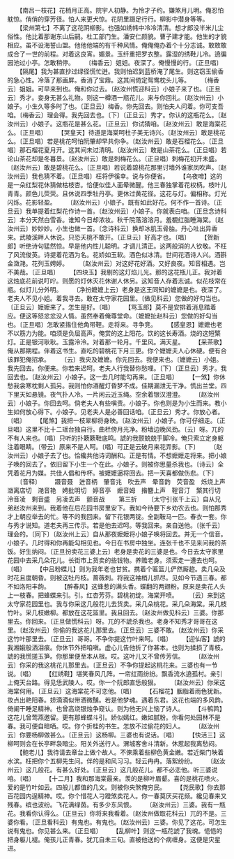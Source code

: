 <!-- { "loadSidebar": true } -->
　　【南吕一枝花】花梢月正高。院宇人初静。为怜才子约。嫌煞月儿明。俺忍怕躭惊。俏俏的穿芳径。怕人来更犬惊。花阴里蹑足行行。柳影中潜身等等。
　　【梁州第七】不离了这花阴柳影。也强如绣帏中冷冷清清。想才郎没半米儿尘俗性。他比着那谢东山后嗣。杜工部门生。潘安仁颜貌。曹子建才能。他生的才貌相应。虽不设海誓山盟。他他他端的有千种风情。俺俺俺办着个十分志诚。敢敢敢成合了一世的前程。对着这良宵。媚景。玉纤重把罗衣整。露湿的绣鞋儿冷。遶徧园池过小亭。怎敢稍停。
　　〔梅香云〕姐姐。夜深了。俺慢慢的行。〔正旦唱〕
　　【隔尾】我为甚直抄过绿径慌忙迸。我则怕迟到蓝桥淹了尾生。则这窃玉偷香的急心性。冷落了那画屏。香消了宝鼎。这其间倚定鸳鸯枕头儿等。
　　〔梅香云〕姐姐。可早来到也。俺和你过去。〔赵汝州慌迎科云〕小娘子来了也。〔正旦云〕秀才。妾身无甚么礼物。则这一樽酒一瓶花儿。来与你回礼。〔赵汝州云〕小娘子。小生久等多时了也。〔正旦云〕梅香。你先回去。则怕夫人问着。你可支吾咱。〔梅香云〕理会得。我先回去也。〔下〕〔正旦云〕秀才。你认的这瓶花么。〔赵汝州云〕小娘子。这瓶花是甚么花。〔正旦云〕你试猜咱。〔赵汝州云〕敢是海棠花么。〔正旦唱〕
　　【哭皇天】待道是海棠呵杜子美无诗兴。〔赵汝州云〕敢是桃花么。〔正旦唱〕若是桃花呵怕阮肇却早共你争。〔赵汝州云〕敢是石榴花么。〔正旦唱〕那石榴花夏月开。这其间未过清明。〔赵汝州云〕敢是山茶花么。〔正旦唱〕若论山茶花却是冬暮景。〔赵汝州云〕敢是刺梅花么。〔正旦唱〕刺梅花初开未盛。〔赵汝州云〕敢是碧桃花么。〔正旦唱〕若说着碧桃花那里讨墙外谁家凤吹声。〔赵汝州云〕我也猜不着。〔正旦唱〕枉将伊徯幸。说与你便省。
　　【乌夜啼】这的是一朵红梨花休猜做枯枝杏。恰便似佳人面晕微醒。他三春独掌着花权柄。枝叶儿青青。颜色儿荧荧。且休说四季牡丹亭。更休过黄花径。这花与灯。偏相称。灯光闪烁。花影轻盈。
　　〔赵汝州云〕小娘子。既有如此好花。何不作一首诗。〔正旦云〕我单提着红梨花作诗一首。〔赵汝州云〕小娘子。你就表白咱。〔正旦念诗科云〕本分天然白雪香。谁知今日却浓妆。秋千院落溶溶月。羞覩红脂睡海棠。〔赵汝州云〕妙妙妙。小生也做一首。〔念诗科云〕换却冰肌玉骨胎。丹心吐出异香来。武陵溪畔人休说。只恐夭桃不敢开。〔正旦云〕好高才也。〔唱〕
　　【贺新郎】听绝诗句猛然惊。早是他内性儿聪明。才调儿清正。这两般消的人钦敬。不枉了风流俊英。诗提着花酒为名。花娇如玉软。酒色似冰清。世间花酒诗人兴。酒斟金潋滟。花列玉娉婷。
　　〔赵汝州云〕对这好花好酒。又好良夜。知音相遇。岂不美哉。〔正旦唱〕
　　【四块玉】我剔的这灯焰儿光。那的这花瓶儿正。我对着这烛底花前说叮咛。则愿的灯休灭花休谢人休另。这知音人存着志诚。似花枝常在瓶。似灯儿分外明。
　　〔净扮嬷嬷上云〕老身是这王同知的嬷嬷是也。夜深了。老夫人不见小姐。着我寻去。敢在太守家花园里。〔做见科云〕您做的好勾当也。〔正旦云〕嬷嬷来了。怎生是好。〔唱〕
　　【骂玉郎】莫不是安排着消息踏着应。便这等怒忿忿没人情。虽然奉着俺尊堂命。〔嬷嬷扯赵科云〕您做的好勾当也。〔正旦唱〕怎敢紧揝住他角带鞓。走将来。寻争竞。
　　【感皇恩】嬷嬷也老不以筋力为能。咱须是负屈高声。俺赏的这上阳花。饮的这长寿酒。烧的这短檠灯。正是银河耿耿。玉露泠泠。对着那一轮月。千里风。满天星。
　　【采茶歌】俺从那期程。伴着这书生。直吃的碧桃花下月三更。你个嬷嬷夫人心休硬。便有合该罪犯俺招承。
　　〔云〕我央及嬷嬷。你先回去。我便来也。〔嬷嬷云〕小姐。我先回去。你便来。你若来迟呵。老夫人行我替你愁哩。〔下〕〔正旦云〕秀才。我回去也。〔赵汝州云〕小娘子。这一去几时能勾再来。〔正旦唱〕
　　【一煞】你休愁我衾寒枕剩人孤另。我则怕你酒醒灯昏梦不成。佳期漏泄无干净。慌出兰堂。四下里天如悬镜。夜气扑人冷。一片闲云近玉绳。空余着银汉澄澄。
　　〔赵汝州云〕小娘子。你回去呵。倘老夫人有些嗔责。小娘子。你也则是为小生而来。教小生如何放心得下。小娘子。见老夫人是必善回话咱。〔正旦云〕秀才。你放心者。〔唱〕
　　【尾煞】我把一枝翠柳将身映。〔赵汝州云〕小娘子。你可仔细走。〔正旦唱〕这里不比十二瑶台独自行。曲栏傍月光净。粉墙边晚风劲。〔云〕呀。兀的不有人来也。〔唱〕只听的扑簌簌鞋底鸣。諕的我颤兢兢手脚冷。俺只索立定身躯注着眼睛。〔带云〕原来不是人呵。〔唱〕可正是云破月来花弄影。〔下〕
　　〔赵汝州云〕小娘子去了也。恰纔共他诗词酬和。正是有情。不想嬷嬷走将来。把小娘子唤的回去了。依旧留下小生一个在此。小娘子。则被你思量杀我也。〔诗云〕全凭着花月为媒。共佳人倡和传杯。被嬷嬷逼将回去。把一天喜都做伤悲。〔下〕
　　〔音释〕
　　蹑音聂　迸音柄　肇音兆　吹去声　晕音韵　荧音盈　烁烧上声　潋离店切　滟音艳　娉批明切　婷音亭　嬷音姆　揝簪上声　鞓音汀　檠其行切　泠音凌　剩音盛　另凌去声　颤音战
　　第三折
　　〔太守引张千上云〕自从兄弟赵汝州来到。我着他在后花园书房里安下。我如今待要下乡劝农去也。则怕那秀才上朝应举去的忙。等不的我回来。留下花银两锭。全副鞍马一匹。春衣一套。你与秀才说知。道老夫再三传示。若是他去迟呵。等我回来。亲自送他。〔张千云〕理会的。〔同下〕〔赵汝州上云〕自从那夜嬷嬷将小娘子唤将回去。并无一个信音。小娘子。几时得和你再能勾相见也。今日在书房中独坐。连张千也不见来问我的茶饭。好生纳闷。〔正旦扮卖花三婆上云〕老身是卖花的三婆是也。今日去太守家里花园中去采几朵花儿。长街市上货卖的些钱物。养赡老身。须索走一遭去也呵。〔唱〕
　　【中吕粉蝶儿】则为我年老也甘贫。携着个匾篮儿俨然厮趂。卖几朵及时花且度朝昏。则被这牡丹枝。蔷薇刺。将我这袖梢儿抓尽。见如今节遇三春。都不如洛阳丰韵。
　　【醉春风】这蜂惹的满头香。蝶翻的两翅粉。原来是卖花人头上一枝春。把蜂蝶来引。引。红杏芳芬。碧桃初绽。海棠开喷。
　　〔云〕来到这太守家花园里也。我与你采这几般花儿去货卖。采几朵桃花。采几朵海棠。采几枝竹叶。采几枝嫩柳。都放在这花篮里。我且回去。〔赵汝州做见科云〕三婆。你那里去。你回来。〔正旦做慌科云〕呀。兀的不諕杀我也。老身不知秀才哥哥在这里。〔赵汝州云〕你偷的我这花儿那里去。〔正旦云〕三婆不敢。〔赵汝州云〕你采这竹叶那里去。〔正旦云〕哥哥。不争你提这竹叶来呵。〔唱〕
　　【迎仙客】諕的我湘娥般洒泪痕。你休节外把咱嗔。虚心儿告他折了你甚本。也则为揉损了青枝。諕的我慌搓玉笋。你那里便至本从根。哎。这叶儿又不曾传芳信。
　　〔赵汝州云〕你采的我这桃花儿那里去。〔正旦云〕不争你提起这桃花来。三婆也有一节说。〔唱〕
　　【红绣鞋】堪笑春风几阵。一帘红雨纷纷。飘香流水遶孤村。亲引上俺天台路。得见恁武陵人。哎。你一个阮郎直恁般狠。
　　〔赵汝州云〕你采这海棠何用。〔正旦云〕这海棠花不可恋他。〔唱〕
　　【石榴花】胭脂着雨色犹新。妆点出艳阳春。娇滴滴似带酒微醺。若是他梦魂。遇着东君。这花也端的多风韵。倚阑干睡足精神。也曾高烧银烛争窥认。则为他无兴上恼了诗人。
　　【斗鹌鹑】这花儿曾莺燕邀留。更有那蜂蝶斗引。娇似嫣红。嫩如腻粉。你看何处园林不是春。我可便自暗哂。哎。你个折桂的书生。怎放不过偷花的妇人。
　　〔赵汝州云〕你要杨柳做甚么。〔正旦云〕这杨柳。三婆也有说话。〔唱〕
　　【快活三】这柳呵则会在长亭畔袅暗尘。阳关外送行人。渭城客舍斗清新。休惹起我离愁闷。
　　【鲍老儿】我待请去章台上做个故人。不倈乘着些柳色黄金嫩。若近柴门映着水滨。枉把你个五柳先生问。伴的是和风习习。轻云冉冉。落絮纷纷。
　　〔赵汝州云〕这几般花。有甚么好处。〔正旦云〕这几般花儿。都不必恋他。听三婆说咱。〔唱〕
　　【十二月】我和那海棠最亲。羡的是柳叶眉颦。喜的是桃花喷火。爱的是竹叶如云。四般儿都值的几文。则被你央煞俺穷民。
　　【尧民歌】你去那百花园内逞精神。哎。你个惜花人刁蹬煞卖花人。你一春莫厌买花频。纔见春来又残春。缤也波纷。飞花满绿茵。有多少东风恨。
　　〔赵汝州云〕三婆。我有一瓶花。我看你认得么。〔正旦云〕你将来我看着。〔赵汝州做取花科云〕兀的不是。三婆你看。〔正旦看科云〕有鬼也。有鬼也。〔赵汝州云〕三婆。你见了这花。可怎生说有鬼也。你见甚么来。〔正旦唱〕
　　【乱柳叶】则这一瓶花諕了我魂。悒悒的把身躯儿褪。俺孩儿正青春。犹兀自未三旬。直被他送的个病缠身。这便是灾星进。
